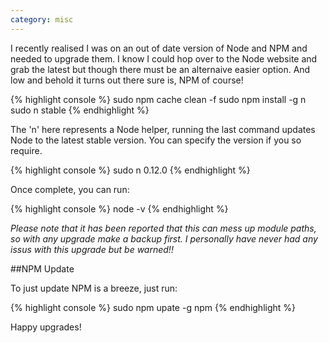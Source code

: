 ```yaml
---
category: misc
---
```


I recently realised I was on an out of date version of Node and NPM and needed to upgrade them. I know I could hop over to the Node website and grab the latest but though there must be an alternaive easier option. And low and behold it turns out there sure is, NPM of course!

{% highlight console %}
sudo npm cache clean -f
sudo npm install -g n
sudo n stable
{% endhighlight %}

The 'n' here represents a Node helper, running the last command updates Node to the latest stable version. You can specify the version if you so require.

{% highlight console %}
sudo n 0.12.0
{% endhighlight %}

Once complete, you can run:

{% highlight console %}
node -v
{% endhighlight %}

*Please note that it has been reported that this can mess up module paths, so with any upgrade make a backup first. I personally have never had any issus with this upgrade but be warned!!*

##NPM Update

To just update NPM is a breeze, just run:

{% highlight console %}
sudo npm upate -g npm
{% endhighlight %}

Happy upgrades!